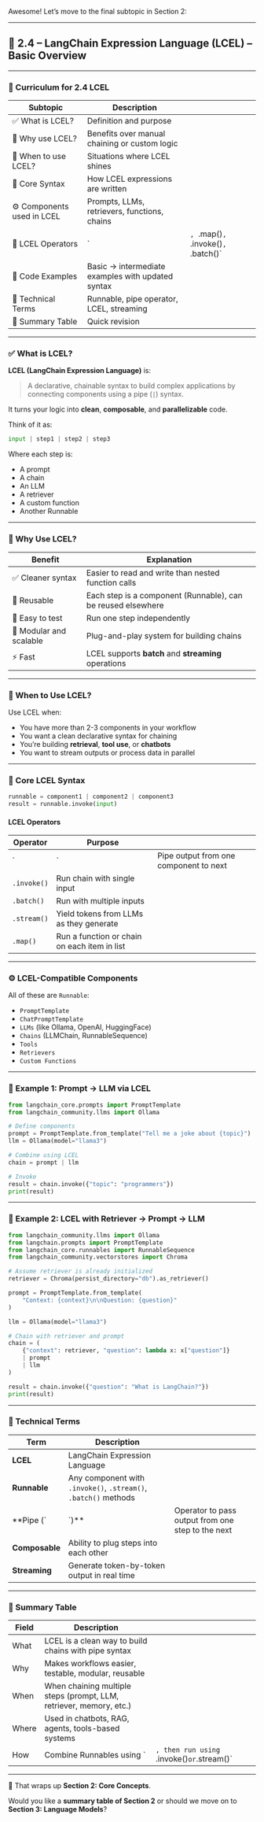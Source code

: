 Awesome! Let’s move to the final subtopic in Section 2:

---

## 🧮 2.4 – LangChain Expression Language (LCEL) – Basic Overview

---

### 📘 Curriculum for 2.4 LCEL

| Subtopic                   | Description                                       |                                       |
| -------------------------- | ------------------------------------------------- | ------------------------------------- |
| ✅ What is LCEL?            | Definition and purpose                            |                                       |
| 🧠 Why use LCEL?           | Benefits over manual chaining or custom logic     |                                       |
| 📅 When to use LCEL?       | Situations where LCEL shines                      |                                       |
| 🧩 Core Syntax             | How LCEL expressions are written                  |                                       |
| ⚙️ Components used in LCEL | Prompts, LLMs, retrievers, functions, chains      |                                       |
| 🔗 LCEL Operators          | \`                                                | `, `.map()`, `.invoke()`, `.batch()\` |
| 🧪 Code Examples           | Basic → intermediate examples with updated syntax |                                       |
| 🧠 Technical Terms         | Runnable, pipe operator, LCEL, streaming          |                                       |
| 📄 Summary Table           | Quick revision                                    |                                       |

---

### ✅ What is LCEL?

**LCEL (LangChain Expression Language)** is:

> A declarative, chainable syntax to build complex applications by connecting components using a pipe (`|`) syntax.

It turns your logic into **clean**, **composable**, and **parallelizable** code.

Think of it as:

```python
input | step1 | step2 | step3
```

Where each step is:

* A prompt
* A chain
* An LLM
* A retriever
* A custom function
* Another Runnable

---

### 🧠 Why Use LCEL?

| Benefit                 | Explanation                                                  |
| ----------------------- | ------------------------------------------------------------ |
| ✅ Cleaner syntax        | Easier to read and write than nested function calls          |
| 🔁 Reusable             | Each step is a component (Runnable), can be reused elsewhere |
| 🧪 Easy to test         | Run one step independently                                   |
| 🧱 Modular and scalable | Plug-and-play system for building chains                     |
| ⚡ Fast                  | LCEL supports **batch** and **streaming** operations         |

---

### 📅 When to Use LCEL?

Use LCEL when:

* You have more than 2-3 components in your workflow
* You want a clean declarative syntax for chaining
* You’re building **retrieval**, **tool use**, or **chatbots**
* You want to stream outputs or process data in parallel

---

### 🧩 Core LCEL Syntax

```python
runnable = component1 | component2 | component3
result = runnable.invoke(input)
```

#### LCEL Operators

| Operator    | Purpose                                      |                                        |
| ----------- | -------------------------------------------- | -------------------------------------- |
| \`          | \`                                           | Pipe output from one component to next |
| `.invoke()` | Run chain with single input                  |                                        |
| `.batch()`  | Run with multiple inputs                     |                                        |
| `.stream()` | Yield tokens from LLMs as they generate      |                                        |
| `.map()`    | Run a function or chain on each item in list |                                        |

---

### ⚙️ LCEL-Compatible Components

All of these are `Runnable`:

* `PromptTemplate`
* `ChatPromptTemplate`
* `LLMs` (like Ollama, OpenAI, HuggingFace)
* `Chains` (LLMChain, RunnableSequence)
* `Tools`
* `Retrievers`
* `Custom Functions`

---

### 🧪 Example 1: Prompt → LLM via LCEL

```python
from langchain_core.prompts import PromptTemplate
from langchain_community.llms import Ollama

# Define components
prompt = PromptTemplate.from_template("Tell me a joke about {topic}")
llm = Ollama(model="llama3")

# Combine using LCEL
chain = prompt | llm

# Invoke
result = chain.invoke({"topic": "programmers"})
print(result)
```

---

### 🧪 Example 2: LCEL with Retriever → Prompt → LLM

```python
from langchain_community.llms import Ollama
from langchain.prompts import PromptTemplate
from langchain_core.runnables import RunnableSequence
from langchain_community.vectorstores import Chroma

# Assume retriever is already initialized
retriever = Chroma(persist_directory="db").as_retriever()

prompt = PromptTemplate.from_template(
    "Context: {context}\n\nQuestion: {question}"
)

llm = Ollama(model="llama3")

# Chain with retriever and prompt
chain = (
    {"context": retriever, "question": lambda x: x["question"]}
    | prompt
    | llm
)

result = chain.invoke({"question": "What is LangChain?"})
print(result)
```

---

### 🧠 Technical Terms

| Term           | Description                                                     |                                                   |
| -------------- | --------------------------------------------------------------- | ------------------------------------------------- |
| **LCEL**       | LangChain Expression Language                                   |                                                   |
| **Runnable**   | Any component with `.invoke()`, `.stream()`, `.batch()` methods |                                                   |
| \*\*Pipe (\`   | \`)\*\*                                                         | Operator to pass output from one step to the next |
| **Composable** | Ability to plug steps into each other                           |                                                   |
| **Streaming**  | Generate token-by-token output in real time                     |                                                   |

---

### 📄 Summary Table

| Field | Description                                                         |                                             |
| ----- | ------------------------------------------------------------------- | ------------------------------------------- |
| What  | LCEL is a clean way to build chains with pipe syntax                |                                             |
| Why   | Makes workflows easier, testable, modular, reusable                 |                                             |
| When  | When chaining multiple steps (prompt, LLM, retriever, memory, etc.) |                                             |
| Where | Used in chatbots, RAG, agents, tools-based systems                  |                                             |
| How   | Combine Runnables using \`                                          | `, then run using `.invoke()`or`.stream()\` |

---

🎯 That wraps up **Section 2: Core Concepts**.

Would you like a **summary table of Section 2** or should we move on to **Section 3: Language Models**?
